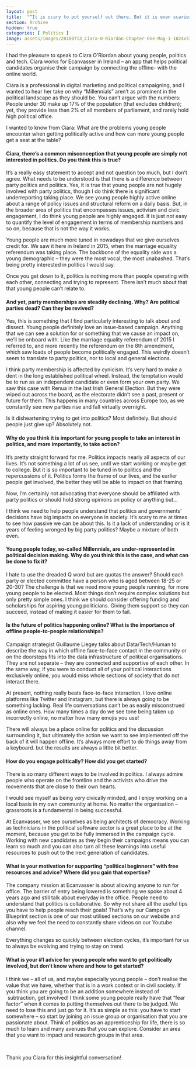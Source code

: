 ```yaml
---
layout: post
title:  "“It is scary to put yourself out there. But it is even scarier to be passive.”"
section: Archive
hidden: true
categories: [ Politics ]
image: assets/images/20180713_Ciara-O-Riordan-Chapter-One-Mag-1-1024x576.jpg
---
```



I had the pleasure to speak to Ciara O’Riordan about young people, politics and tech. Ciara works for Ecanvasser in Ireland – an app that helps political candidates organise their campaign by connecting the offline- with the online world.

Ciara is a professional in digital marketing and political campaigning, and I wanted to hear her take on why “Millennials” aren’t as prominent in the political landscape as they should be. You can’t argue with the numbers: People under 30 make up 17% of the population (that excludes children); yet, they provide less than 2% of all members of parliament, and rarely hold high political office.

I wanted to know from Ciara: What are the problems young people encounter when getting politically active and how can more young people get a seat at the table?

#### Ciara, there’s a common misconception that young people are simply not interested in politics. Do you think this is true?

It’s a really easy statement to accept and not question too much, but I don’t agree. What needs to be understood is that there is a difference between party politics and politics. Yes, it is true that young people are not hugely involved with party politics, though I do think there is significant underreporting taking place. We see young people highly active online about a range of policy issues and structural reform on a daily basis. But, in the broader area of politics that encompasses issues, activism and civic engagement, I do think young people are highly engaged. It is just not easy to quantify the level of engagement in terms of membership numbers and so on, because that is not the way it works.

Young people are much more tuned in nowadays that we give ourselves credit for. We saw it here in Ireland in 2015, when the marriage equality referendum was taking place. The backbone of the equality side was a young demographic – they were the most vocal, the most unabashed. That’s being pretty interested in politics I would say.

Once you get down to it, politics is nothing more than people operating with each other, connecting and trying to represent. There isn’t much about that that young people can’t relate to.

#### And yet, party memberships are steadily declining. Why? Are political parties dead? Can they be revived?

Yes, this is something that I find particularly interesting to talk about and dissect. Young people definitely love an issue-based campaign. Anything that we can see a solution for or something that we cause an impact on, we’ll be onboard with. Like the marriage equality referendum of 2015 I referred to, and more recently the referendum on the 8th amendment, which saw loads of people become politically engaged. This weirdly doesn’t seem to translate to party politics, nor to local and general elections.

I think party membership is affected by cynicism. It’s very hard to make a dent in the long established political wheel. Instead, the temptation would be to run as an independent candidate or even form your own party. We saw this case with Renua in the last Irish General Election. But they were wiped out across the board, as the electorate didn’t see a past, present or future for them. This happens in many countries across Europe too, as we constantly see new parties rise and fall virtually overnight.

Is it disheartening trying to get into politics? Most definitely. But should people just give up? Absolutely not.

#### Why do you think it is important for young people to take an interest in politics, and more importantly, to take action?

It’s pretty straight forward for me. Politics impacts nearly all aspects of our lives. It’s not something a lot of us see, until we start working or maybe get to college. But it is so important to be tuned in to politics and the repercussions of it. Politics forms the frame of our lives, and the earlier people get involved, the better they will be able to impact on that framing.

Now, I’m certainly not advocating that everyone should be affiliated with party politics or should hold strong opinions on policy or anything but…

I think we need to help people understand that politics and governments’ decisions have big impacts on everyone in society. It’s scary to me at times to see how passive we can be about this. Is it a lack of understanding or is it years of feeling wronged by big party politics? Maybe a mixture of both even.

#### Young people today, so-called Millennials, are under-represented in political decision making. Why do you think this is the case, and what can be done to fix it?

I hate to use the dreaded Q word but are quotas the answer? Should each party or elected committee have a person who is aged between 18-25 or 20-30? The challenge is that we need more young people running, for more young people to be elected. Most things don’t require complex solutions but only pretty simple ones. I think we should consider offering funding and scholarships for aspiring young politicians. Giving them support so they can succeed, instead of making it easier for them to fail.

#### Is the future of politics happening online? What is the importance of offline people-to-people relationships?

Campaign strategist Guillaume Liegey talks about Data/Tech/Human to describe the way in which offline face-to-face contact in the community or on the doorsteps fits into the data infrastructure of political organisations. They are not separate – they are connected and supportive of each other. In the same way, if you were to conduct all of your political interactions exclusively online, you would miss whole sections of society that do not interact there.

At present, nothing really beats face-to-face interaction. I love online platforms like Twitter and Instagram, but there is always going to be something lacking. Real life conversations can’t be as easily misconstrued as online ones. How many times a day do we see tone being taken up incorrectly online, no matter how many emojis you use!

There will always be a place online for politics and the discussion surrounding it, but ultimately the action we want to see implemented off the back of it will happen offline. It’s always more effort to do things away from a keyboard. but the results are always a little bit better.

#### How do you engage politically? How did you get started?

There is so many different ways to be involved in politics. I always admire people who operate on the frontline and the activists who drive the movements that are close to their own hearts.

I would see myself as being very civically minded, and I enjoy working on a local basis in my own community at home. No matter the organisation – grassroots is a fundamental in being successful.

At Ecanvasser, we see ourselves as being architects of democracy. Working as technicians in the political software sector is a great place to be at the moment, because you get to be fully immersed in the campaign cycle. Working with new candidates as they begin their campaigns means you can learn so much and you can also turn all these learnings into useful resources to push out to the next generation of candidates.

#### What is your motivation for supporting “political beginners” with free resources and advice? Where did you gain that expertise?

The company mission at Ecanvasser is about allowing anyone to run for office. The barrier of entry being lowered is something we spoke about 4 years ago and still talk about everyday in the office. People need to understand that politics is collaborative. So why not share all the useful tips you have to help people reach their goals! That’s why our Campaign Blueprint section is one of our most utilised sections on our website and also why we feel the need to constantly share videos on our Youtube channel.

Everything changes so quickly between election cycles, it’s important for us to always be evolving and trying to stay on trend.

#### What is your #1 advice for young people who want to get politically involved, but don‘t know where and how to get started?

I think we – all of us, and maybe especially young people – don’t realise the value that we have, whether that is in a work context or in civil society. If you think you are going to be an addition somewhere instead of  subtraction, get involved! I think some young people really have that “fear factor” when it comes to putting themselves out there to be judged. We need to lose this and just go for it. It’s as simple as this: you have to start somewhere – so start by joining an issue group or organisation that you are passionate about. Think of politics as an apprenticeship for life, there is so much to learn and many avenues that you can explore. Consider an area that you want to impact and research groups in that area.

 

Thank you Ciara for this insightful conversation!

